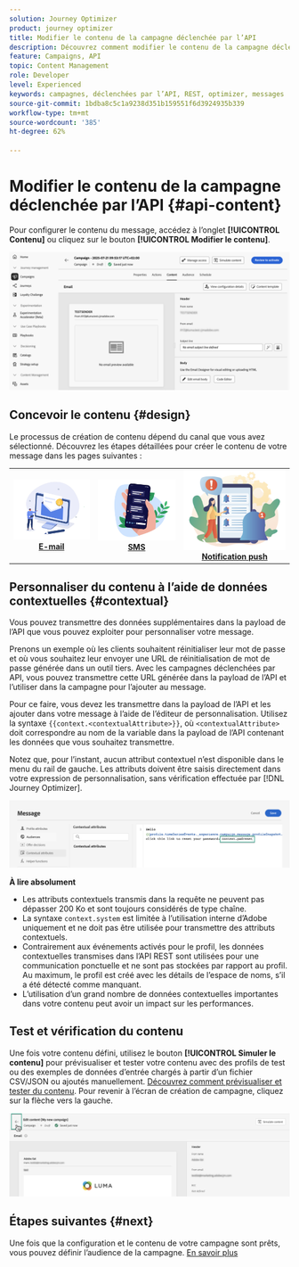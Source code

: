 ```yaml
---
solution: Journey Optimizer
product: journey optimizer
title: Modifier le contenu de la campagne déclenchée par l’API
description: Découvrez comment modifier le contenu de la campagne déclenchée par l’API.
feature: Campaigns, API
topic: Content Management
role: Developer
level: Experienced
keywords: campagnes, déclenchées par l’API, REST, optimizer, messages
source-git-commit: 1bdba8c5c1a9238d351b159551f6d3924935b339
workflow-type: tm+mt
source-wordcount: '385'
ht-degree: 62%

---
```



# Modifier le contenu de la campagne déclenchée par l’API {#api-content}

Pour configurer le contenu du message, accédez à l’onglet **[!UICONTROL Contenu]** ou cliquez sur le bouton **[!UICONTROL Modifier le contenu]**.

![](assets/campaign-content.png)

## Concevoir le contenu {#design}

Le processus de création de contenu dépend du canal que vous avez sélectionné. Découvrez les étapes détaillées pour créer le contenu de votre message dans les pages suivantes :

<table style="table-layout:fixed"><tr style="border: 0;">
<td><a href="../email/create-email.md"><img alt="E-mail" src="../channels/assets/do-not-localize/email.png"></a>
<div align="center"><a href="../email/create-email.md"><strong>E-mail</strong></a></div></td>
<td><a href="../sms/create-sms.md"><img alt="SMS" src="../channels/assets/do-not-localize/sms.png"></a>
<div align="center"><a href="../sms/create-sms.md"><strong>SMS</strong></a></div></td>
<td><a href="../push/create-push.md"><img alt="Notification push" src="../channels/assets/do-not-localize/push.png"></a>
<div align="center"><a href="../push/create-push.md"><strong>Notification push</strong></a></div></td>
</tr></table>

## Personnaliser du contenu à l’aide de données contextuelles {#contextual}

Vous pouvez transmettre des données supplémentaires dans la payload de l’API que vous pouvez exploiter pour personnaliser votre message.

Prenons un exemple où les clients souhaitent réinitialiser leur mot de passe et où vous souhaitez leur envoyer une URL de réinitialisation de mot de passe générée dans un outil tiers. Avec les campagnes déclenchées par API, vous pouvez transmettre cette URL générée dans la payload de l’API et l’utiliser dans la campagne pour l’ajouter au message.

Pour ce faire, vous devez les transmettre dans la payload de l’API et les ajouter dans votre message à l’aide de l’éditeur de personnalisation. Utilisez la syntaxe `{{context.<contextualAttribute>}}`, où `<contextualAttribute>` doit correspondre au nom de la variable dans la payload de l’API contenant les données que vous souhaitez transmettre.

Notez que, pour l’instant, aucun attribut contextuel n’est disponible dans le menu du rail de gauche. Les attributs doivent être saisis directement dans votre expression de personnalisation, sans vérification effectuée par [!DNL Journey Optimizer].

![](assets/api-triggered-context.png)

**À lire absolument**

* Les attributs contextuels transmis dans la requête ne peuvent pas dépasser 200 Ko et sont toujours considérés de type chaîne.
* La syntaxe `context.system` est limitée à l’utilisation interne d’Adobe uniquement et ne doit pas être utilisée pour transmettre des attributs contextuels.
* Contrairement aux événements activés pour le profil, les données contextuelles transmises dans l’API REST sont utilisées pour une communication ponctuelle et ne sont pas stockées par rapport au profil. Au maximum, le profil est créé avec les détails de l’espace de noms, s’il a été détecté comme manquant.
* L’utilisation d’un grand nombre de données contextuelles importantes dans votre contenu peut avoir un impact sur les performances.

## Test et vérification du contenu

Une fois votre contenu défini, utilisez le bouton **[!UICONTROL Simuler le contenu]** pour prévisualiser et tester votre contenu avec des profils de test ou des exemples de données d’entrée chargés à partir d’un fichier CSV/JSON ou ajoutés manuellement. [Découvrez comment prévisualiser et tester du contenu](../content-management/preview-test.md). Pour revenir à l’écran de création de campagne, cliquez sur la flèche vers la gauche.

![](assets/create-campaign-design.png)

## Étapes suivantes {#next}

Une fois que la configuration et le contenu de votre campagne sont prêts, vous pouvez définir l’audience de la campagne. [En savoir plus](api-triggered-campaign-audience.md)
